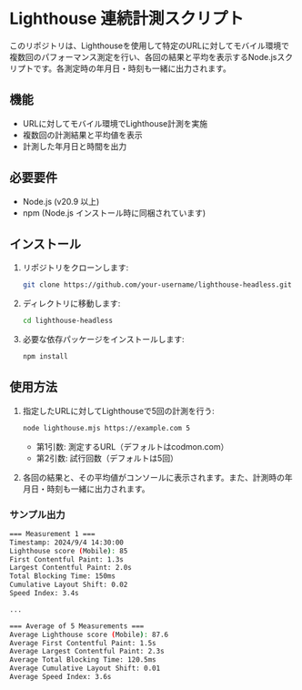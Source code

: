 # Lighthouse 連続計測スクリプト

このリポジトリは、Lighthouseを使用して特定のURLに対してモバイル環境で複数回のパフォーマンス測定を行い、各回の結果と平均を表示するNode.jsスクリプトです。各測定時の年月日・時刻も一緒に出力されます。

## 機能
- URLに対してモバイル環境でLighthouse計測を実施
- 複数回の計測結果と平均値を表示
- 計測した年月日と時間を出力

## 必要要件
- Node.js (v20.9 以上)
- npm (Node.js インストール時に同梱されています)

## インストール

1. リポジトリをクローンします:

    ```bash
    git clone https://github.com/your-username/lighthouse-headless.git
    ```

2. ディレクトリに移動します:

    ```bash
    cd lighthouse-headless
    ```

3. 必要な依存パッケージをインストールします:

    ```bash
    npm install
    ```

## 使用方法

1. 指定したURLに対してLighthouseで5回の計測を行う:

    ```bash
    node lighthouse.mjs https://example.com 5
    ```

    - 第1引数: 測定するURL（デフォルトはcodmon.com）
    - 第2引数: 試行回数（デフォルトは5回）

2. 各回の結果と、その平均値がコンソールに表示されます。また、計測時の年月日・時刻も一緒に出力されます。

### サンプル出力

```bash
=== Measurement 1 ===
Timestamp: 2024/9/4 14:30:00
Lighthouse score (Mobile): 85
First Contentful Paint: 1.3s
Largest Contentful Paint: 2.0s
Total Blocking Time: 150ms
Cumulative Layout Shift: 0.02
Speed Index: 3.4s

...

=== Average of 5 Measurements ===
Average Lighthouse score (Mobile): 87.6
Average First Contentful Paint: 1.5s
Average Largest Contentful Paint: 2.3s
Average Total Blocking Time: 120.5ms
Average Cumulative Layout Shift: 0.01
Average Speed Index: 3.6s
